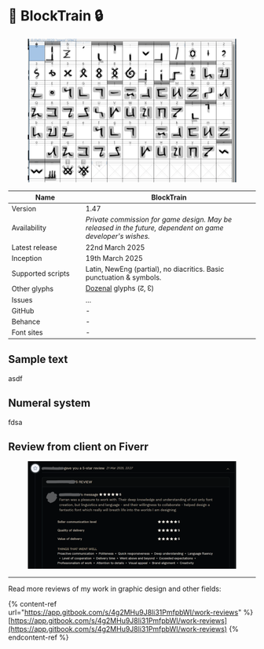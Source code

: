 # 🚂 BlockTrain 🔒

<div data-full-width="false"><figure><picture><source srcset="../../.gitbook/assets/image_2025-03-24_163852377.png" media="(prefers-color-scheme: dark)"><img src="../../.gitbook/assets/image_2025-03-24_163931096.png" alt=""></picture><figcaption></figcaption></figure></div>

<table><thead><tr><th width="162">Name</th><th width="440">BlockTrain</th></tr></thead><tbody><tr><td>Version</td><td>1.47</td></tr><tr><td>Availability</td><td><em>Private commission for game design. May be released in the future, dependent on game developer's wishes.</em></td></tr><tr><td>Latest release</td><td>22nd March 2025</td></tr><tr><td>Inception</td><td>19th March 2025</td></tr><tr><td>Supported scripts</td><td>Latin, NewEng (partial), no diacritics. Basic punctuation &#x26; symbols.</td></tr><tr><td>Other glyphs</td><td><a data-footnote-ref href="#user-content-fn-1">Dozenal</a> glyphs (↊, ↋)</td></tr><tr><td>Issues</td><td>...</td></tr><tr><td>GitHub</td><td>-</td></tr><tr><td>Behance</td><td>-</td></tr><tr><td>Font sites</td><td>-</td></tr></tbody></table>

## Sample text

asdf

## Numeral system

fdsa

## Review from client on Fiverr

<figure><img src="../../.gitbook/assets/image.png" alt=""><figcaption></figcaption></figure>

***

Read more reviews of my work in graphic design and other fields:

{% content-ref url="https://app.gitbook.com/s/4g2MHu9J8li31PmfpbWI/work-reviews" %}
[https://app.gitbook.com/s/4g2MHu9J8li31PmfpbWI/work-reviews](https://app.gitbook.com/s/4g2MHu9J8li31PmfpbWI/work-reviews)
{% endcontent-ref %}



[^1]: Duodecimal — Base 12
